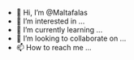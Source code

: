 - 👋 Hi, I’m @Maltafalas
- 👀 I’m interested in ...
- 🌱 I’m currently learning ...
- 💞️ I’m looking to collaborate on ...
- 📫 How to reach me ...

<!---
Maltafalas/Maltafalas is a ✨ special ✨ repository because its `README.md` (this file) appears on your GitHub profile.
You can click the Preview link to take a look at your changes.
--->
